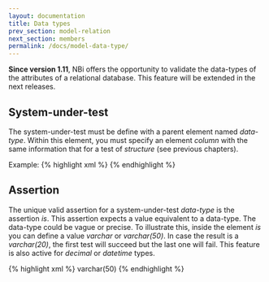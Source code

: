 ```yaml
---
layout: documentation
title: Data types
prev_section: model-relation
next_section: members
permalink: /docs/model-data-type/
---
```


**Since version 1.11**, NBi offers the opportunity to validate the data-types of the attributes of a relational database. This feature will be extended in the next releases.

## System-under-test
The system-under-test must be define with a parent element named *data-type*. Within this element, you must specify an element *column* with the same information that for a test of *structure* (see previous chapters).

Example:
{% highlight xml %}
<system-under-test>
  <data-type>
    <column
      caption="column"
      table="table"
      perspective="dwh"
      connectionString="ConnectionString"
    />
  </data-type>
</system-under-test>
{% endhighlight %}

## Assertion
The unique valid assertion for a system-under-test *data-type* is the assertion *is*. This assertion expects a value equivalent to a data-type. The data-type could be vague or precise. To illustrate this, inside the element *is* you can define a value *varchar* or *varchar(50)*. In case the result is a *varchar(20)*, the first test will succeed but the last one will fail. This feature is also active for *decimal* or *datetime* types.

{% highlight xml %}
<assert>
  <is>
    varchar(50)
  </is>
</assert>
{% endhighlight %}
